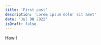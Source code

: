 ```yaml
---
title: 'First post'
description: 'Lorem ipsum dolor sit amet'
date: 'Jul 08 2022'
isDraft: false
---
```


How I 